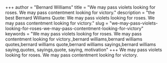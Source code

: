 +++
author = "Bernard Williams"
title = "We may pass violets looking for roses. We may pass contentment looking for victory."
description = "the best Bernard Williams Quote: We may pass violets looking for roses. We may pass contentment looking for victory."
slug = "we-may-pass-violets-looking-for-roses-we-may-pass-contentment-looking-for-victory"
keywords = "We may pass violets looking for roses. We may pass contentment looking for victory.,bernard williams,bernard williams quotes,bernard williams quote,bernard williams sayings,bernard williams saying,quotes, sayings,quote, saying, motivation"
+++
We may pass violets looking for roses. We may pass contentment looking for victory.
